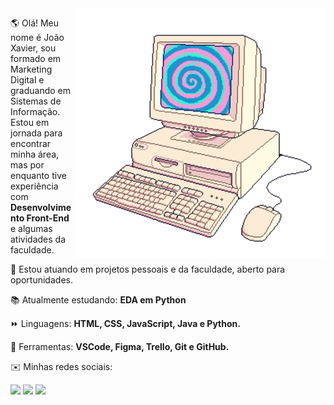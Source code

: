 <img src="https://github.com/joao-xavi/joao-xavi/blob/2e8b9a39bd4484f473d6962e96b39e7f16559946/computador.png" min-width="400px" max-width="400px" width="400px" align="right" alt="Computador">

<p align="left"> 
  🌎 Olá! Meu nome é João Xavier, sou formado em Marketing Digital e graduando em Sistemas de Informação. Estou em jornada para encontrar minha área, mas por enquanto tive experiência com <strong>Desenvolvimento Front-End</strong> e algumas atividades da faculdade. <br>
 
  🌱 Estou atuando em projetos pessoais e da faculdade, aberto para oportunidades.
</p>
<p align="left">
  📚 Atualmente estudando: <strong>EDA em Python</strong>
</p>
<p align="left">
  ⏩ Linguagens: <strong>HTML, CSS, JavaScript, Java e Python.</strong>
</p>

<p align="left">
  💼 Ferramentas: <strong>VSCode, Figma, Trello, Git e GitHub.</strong>
</p>

<p align="left">
  ✉️ Minhas redes sociais: <br>
</p>

<p align="left">
  <a href="joaopx82@gmail.com" alt="Gmail">
  <img src="https://img.shields.io/badge/-Gmail-FF0000?style=flat-square&labelColor=6B6B6B&logo=gmail&logoColor=25ECEE&link=joaopx82@gmail.com" /></a>

  <a href="https://www.linkedin.com/in/joão-xavier-9787741a2/" alt="Linkedin">
  <img src="https://img.shields.io/badge/-Linkedin-0e76a8?style=flat-square&logo=Linkedin&logoColor=6B6B6B&labelColor=6B6B6B&link=https://www.linkedin.com/in/joão-xavier-9787741a2/" /></a>

  <a href="https://wa.me/+5545998238998" alt="WhatsApp">
  <img src="https://img.shields.io/badge/-WhatsApp-25d366?style=flat-square&labelColor=6B6B6B&logo=whatsapp&logoColor=25ECEE&link=https://wa.me/+5545998238998"/></a>

</p>  

